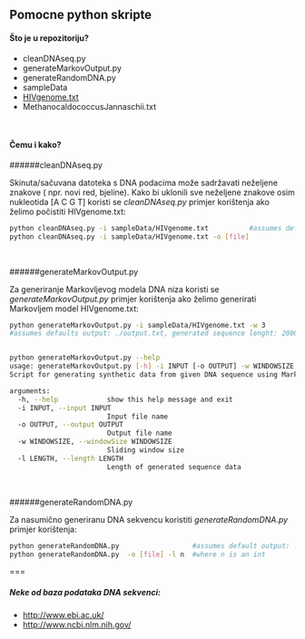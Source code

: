 Pomocne python skripte
---


#### Što je u repozitoriju?
+ cleanDNAseq.py
+ generateMarkovOutput.py
+ generateRandomDNA.py
+ sampleData
 + [HIVgenome.txt][1]
 + MethanocaldococcusJannaschii.txt 

<br>

#### Čemu i kako?


######cleanDNAseq.py

Skinuta/sačuvana datoteka s DNA podacima može sadržavati neželjene znakove ( npr. novi red, bjeline). Kako bi uklonili sve neželjene znakove osim nukleotida [A C G T] koristi se *cleanDNAseq.py* 
primjer korištenja ako želimo počistiti HIVgenome.txt:
```bash
python cleanDNAseq.py -i sampleData/HIVgenome.txt          #assumes default output: ./cleanDNA.txt
python cleanDNAseq.py -i sampleData/HIVgenome.txt -o [file]
```
<br>

######generateMarkovOutput.py

Za generiranje Markovljevog modela DNA niza koristi se  *generateMarkovOutput.py*
primjer korištenja ako želimo generirati Markovljem model HIVgenome.txt:
```bash
python generateMarkovOutput.py -i sampleData/HIVgenome.txt -w 3  
#assumes defaults output: ./output.txt, generated sequence lenght: 2000


python generateMarkovOutput.py --help
usage: generateMarkovOutput.py [-h] -i INPUT [-o OUTPUT] -w WINDOWSIZE  [-l LENGTH]
Script for generating synthetic data from given DNA sequence using MarkovModel

arguments:
  -h, --help            show this help message and exit
  -i INPUT, --input INPUT
                        Input file name
  -o OUTPUT, --output OUTPUT
                        Output file name
  -w WINDOWSIZE, --windowSize WINDOWSIZE
                        Sliding window size
  -l LENGTH, --length LENGTH
                        Length of generated sequence data
```
<br>

######generateRandomDNA.py

Za nasumično generiranu DNA sekvencu koristiti *generateRandomDNA.py*
primjer korištenja:
```bash
python generateRandomDNA.py                  #assumes default output: ./randomSequence.txt, sequence length: 2000
python generateRandomDNA.py  -o [file] -l n  #where n is an int
```

===

##### Neke od baza podataka DNA sekvenci:
+ http://www.ebi.ac.uk/
+ http://www.ncbi.nlm.nih.gov/


[1]:(http://www.ncbi.nlm.nih.gov/nuccore/9629357?report=fasta)
